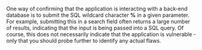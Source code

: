 One way of confirming that the application is interacting with a back-end database is to submit the SQL wildcard character **%** in a given parameter. For example, submitting this in a search field often returns a large number of results, indicating that the input  is being passed into a SQL query. Of course, this does not necessarily indicate that the application is vulnerable -only that you should probe further to identify any actual flaws.